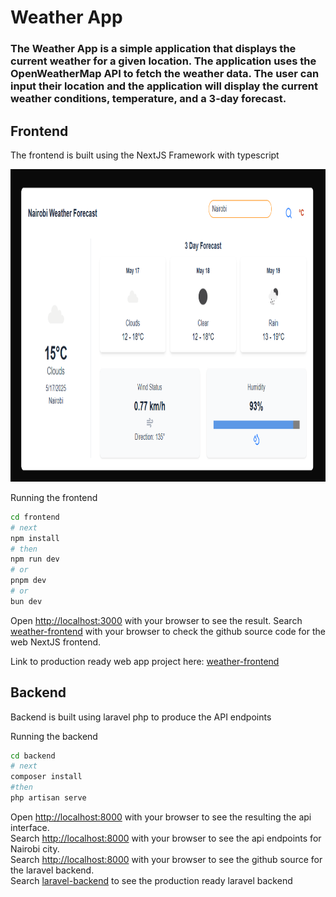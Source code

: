 ﻿# Weather App
### The Weather App is a simple application that displays the current weather for a given location. The application uses the OpenWeatherMap API to fetch the weather data. The user can input  their location and the application will display the current weather conditions, temperature, and a 3-day forecast.

## Frontend 
<p>The frontend is built using the NextJS Framework with typescript </p>
<img src="Screenshot 2025-05-17 233309.png" alt="Weather App screenshot" style="height:500px; width:700px;"/>
<br>
<p>Running the frontend</p>

```bash
cd frontend
# next
npm install
# then
npm run dev
# or
pnpm dev
# or
bun dev
```
Open [http://localhost:3000](http://localhost:3000) with your browser to see the result.
Search [weather-frontend](https://github.com/MichaelOnyoin/weather-frontend) with your browser to check the github source code for the web NextJS frontend.
<p>Link to production ready web app project here: <a href="https://weather-frontend-lime-rho.vercel.app/">weather-frontend</a></p>

## Backend 
<p>Backend is built using laravel php to produce the API endpoints</p>
<p>Running the backend</p>

```bash
cd backend
# next
composer install
#then
php artisan serve
```
Open [http://localhost:8000](http://localhost:8000) with your browser to see the resulting the api interface.<br>
Search [http://localhost:8000](http://localhost:8000/api/weather?city=Nairobi&units=metric) with your browser to see the api endpoints for Nairobi city.<br>
Search [http://localhost:8000](https://github.com/MichaelOnyoin/weather-backend) with your browser to see the github source for the laravel backend.<br>
Search [laravel-backend](https://weather-backend-master-bkxef2.laravel.cloud/api/weather?city=Kampala&units=metric) to see the production ready laravel backend

